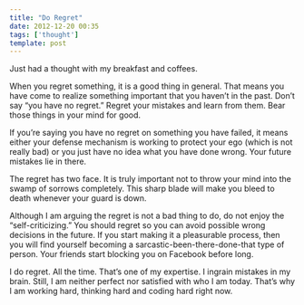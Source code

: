 ```yaml
---
title: "Do Regret"
date: 2012-12-20 00:35
tags: ['thought']
template: post
---
```


Just had a thought with my breakfast and coffees.

When you regret something, it is a good thing in general. That means you have come to realize something important that you haven’t in the past.
Don’t say “you have no regret.” Regret your mistakes and learn from them. Bear those things in your mind for good.

If you’re saying you have no regret on something you have failed, it means either your defense mechanism is working to protect your ego (which is not really bad) or you just have no idea what you have done wrong. Your future mistakes lie in there.

The regret has two face. It is truly important not to throw your mind into the swamp of sorrows completely. This sharp blade will make you bleed to death whenever your guard is down.

Although I am arguing the regret is not a bad thing to do, do not enjoy the “self-criticizing.” You should regret so you can avoid possible wrong decisions in the future. If you start making it a pleasurable process, then you will find yourself becoming a sarcastic-been-there-done-that type of person. Your friends start blocking you on Facebook before long.

I do regret. All the time. That’s one of my expertise. I ingrain mistakes in my brain. Still, I am neither perfect nor satisfied with who I am today.
That’s why I am working hard, thinking hard and coding hard right now.